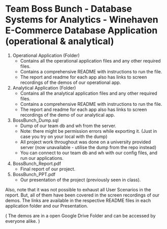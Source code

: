 # Team Boss Bunch - Database Systems for Analytics - Winehaven E-Commerce Database Application (operational & analytical)


1. Operational Application (Folder)
   - Contains all the operational application files and any other required files.
   - Contains a comprehensive README with instructions to run the file.
   - The report and readme for each app also has links to screen recordings of the demos of our operational app.
2. Analytical Application (Folder)
   - Contains all the analytical application files and any other required files.
   - Contains a comprehensive README with instructions to run the file.
   - The report and readme for each app also has links to screen recordings of the demo of our analytical app.
3. BossBunch_Dump.sql
   - Dump of our team db and wh from the server.
   - Note: there might be permission errors while exporting it. (Just in case you try on your local with the dump)
   - All project work throughout was done on a university provided server (now unavailable - utilise the dump from the repo instead)
   - You can connect to our team db and wh with our config files, and run our applications.
4. BossBunch_Report.pdf
   - Final report of our project.
5. BossBunch_PPT.pdf
   - Our presentation of the project (previously seen in class).
   

Also, note that it was not possible to exhaust all User Scenarios in the report. But, all of them have been covered in the screen recordings of our demos. The links are available in the respective README files in each application folder and our Presentation.

( The demos are in a open Google Drive Folder and can be accessed by everyone alike. )
